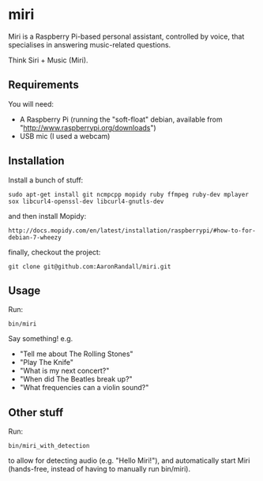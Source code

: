 miri
====

Miri is a Raspberry Pi-based personal assistant, controlled by voice, that specialises in answering music-related questions.

Think Siri + Music (Miri).

## Requirements

You will need:

* A Raspberry Pi (running the "soft-float" debian, available from "http://www.raspberrypi.org/downloads")
* USB mic (I used a webcam)

## Installation

Install a bunch of stuff:

    sudo apt-get install git ncmpcpp mopidy ruby ffmpeg ruby-dev mplayer sox libcurl4-openssl-dev libcurl4-gnutls-dev

and then install Mopidy:

    http://docs.mopidy.com/en/latest/installation/raspberrypi/#how-to-for-debian-7-wheezy

finally, checkout the project:

    git clone git@github.com:AaronRandall/miri.git

## Usage

Run:

    bin/miri

Say something! e.g.

* "Tell me about The Rolling Stones"
* "Play The Knife"
* "What is my next concert?"
* "When did The Beatles break up?"
* "What frequencies can a violin sound?"

## Other stuff

Run:

    bin/miri_with_detection

to allow for detecting audio (e.g. "Hello Miri!"), and automatically start Miri (hands-free, instead of having to manually run bin/miri).
